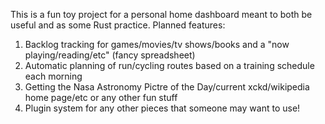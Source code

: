 This is a fun toy project for a personal home dashboard meant to both be useful and as some Rust practice. Planned features:
1. Backlog tracking for games/movies/tv shows/books and a "now playing/reading/etc" (fancy spreadsheet)
2. Automatic planning of run/cycling routes based on a training schedule each morning
3. Getting the Nasa Astronomy Pictre of the Day/current xckd/wikipedia home page/etc or any other fun stuff
4. Plugin system for any other pieces that someone may want to use!